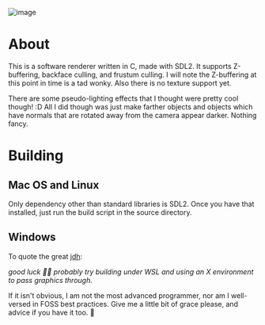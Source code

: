 ![image](https://github.com/user-attachments/assets/8a0fdc8f-9077-4c2e-808d-a1ea4e49439e)
# About
This is a software renderer written in C, made with SDL2. 
It supports Z-buffering, backface culling, and frustum culling.
I will note the Z-buffering at this point in time is a tad wonky. Also there is no texture support yet. 

There are some pseudo-lighting effects that I thought were pretty cool though! :D All I did though was just
make farther objects and objects which have normals that are rotated away from the camera appear darker. 
Nothing fancy. 

# Building
## Mac OS and Linux
Only dependency other than standard libraries is SDL2. Once you have that installed, just run the build script in the source directory. 

## Windows
To quote the great [jdh](https://github.com/jdah/minecraft-weekend?tab=readme-ov-file#windows):

*good luck 🤷‍♂️ probably try building under WSL and using an X environment to pass graphics through.*

If it isn't obvious, I am not the most advanced programmer, nor am I well-versed in FOSS best practices. 
Give me a little bit of grace please, and advice if you have it too. 🙏
